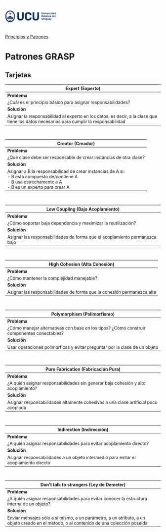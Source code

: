 ![UCU](https://github.com/ucudal/PII_Conceptos_De_POO/raw/master/Assets/logo-ucu.png)

[Principios y Patrones](../../README.md)

# Patrones GRASP

## Tarjetas

| Expert (Experto) |
| ---- |
| **Problema** |
| ¿Cuál es el principio básico para asignar responsabilidades? |
| **Solución** |
| Asignar la responsabilidad al experto en los datos, es decir, a la clase que tiene los datos necesarios para cumplir la responsabilidad |

<br/>

| Creator (Creador) |
| ---- |
| **Problema** |
| ¿Qué clase debe ser responsable de crear instancias de otra clase? |
| **Solución** |
| Asignar a B la responsabilidad de crear instancias de A si:<br/>- B está compuesto de/contiene A<br/>- B usa estrechamente a A<br/>- B es un experto para crear A |

<br/>

| Low Coupling (Bajo Acoplamiento) |
| ---- |
| **Problema** |
| ¿Cómo soportar baja dependencia y maximizar la reutilización? |
| **Solución** |
| Asignar las responsabilidades de forma que el acoplamiento permanezca bajo |

<br/>

| High Cohesion (Alta Cohesión) |
| ---- |
| **Problema** |
| ¿Cómo mantener la complejidad manejable? |
| **Solución** |
| Asignar las responsabilidades de forma que la cohesión permanezca alta |

<br/>

| Polymorphism (Polimorfismo) |
| ---- |
| **Problema** |
| ¿Cómo manejar alternativas con base en los tipos? ¿Cómo construir componentes conectables? |
| **Solución** |
| Usar operaciones polimórficas y evitar preguntar por la clase de un objeto |

<br/>

| Pure Fabrication (Fabricación Pura) |
| ---- |
| **Problema** |
| ¿A quién asignar responsabilidades sin generar baja cohesión y alto acoplamiento? |
| **Solución** |
| Asignar responsabilidades altamente cohesivas a una clase artificial poco acoplada |

<br/>

| Indirection (Indirección) |
| ---- |
| **Problema** |
| ¿A quién asignar responsabilidades para evitar acoplamiento directo? |
| **Solución** |
| Asignar responsabilidades a un objeto intermedio para evitar el acoplamiento directo |

<br/>

| Don’t talk to strangers (Ley de Demeter) |
| ---- |
| **Problema** |
| ¿A quién asignar responsabilidades para evitar conocer la estructura interna de un objeto? |
| **Solución** | 
| Enviar mensajes sólo a sí mismo, a un parámetro, a un atributo, a un objeto creado en el método, o al contenido de una colección poseída |
